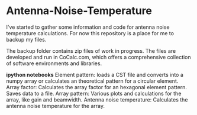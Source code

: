 # Antenna-Noise-Temperature
I've started to gather some information and code for antenna noise temperature calculations.  For now this repository is a place for me to backup my files.  

The backup folder contains zip files of work in progress.  The files are developed and run in CoCalc.com, which offers a comprehensive collection of software environments and libraries.

**ipython notebooks**
Element pattern: loads a CST file and converts into a numpy array or calculates an theoretical pattern for a circular element. 
Array factor: Calculates the array factor for an hexagonal element pattern.  Saves data to a file.
Array pattern: Various plots and calculations for the array, like gain and beamwidth. 
Antenna noise temperature: Calculates the antenna noise temperature for the array.


